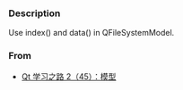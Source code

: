 ### Description
Use index() and data() in QFileSystemModel.  

### From  
* [Qt 学习之路 2（45）：模型](https://www.devbean.net/2013/02/qt-study-road-2-model/)
